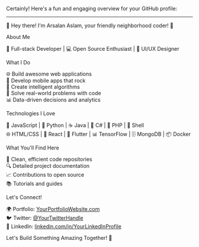 Certainly! Here's a fun and engaging overview for your GitHub profile:

---

👋 Hey there! I'm Arsalan Aslam, your friendly neighborhood coder! 🌟

About Me

🚀 Full-stack Developer | 💻 Open Source Enthusiast | 🎨 UI/UX Designer

 What I Do

🌐 Build awesome web applications  
📱 Develop mobile apps that rock  
🤖 Create intelligent algorithms  
🔧 Solve real-world problems with code  
📊 Data-driven decisions and analytics  

Technologies I Love

🔧 JavaScript | 🐍 Python | ☕ Java | 🎯 C# | 🐘 PHP | 🐚 Shell  
🌐 HTML/CSS | 🚀 React | 📱 Flutter | 📊 TensorFlow | 🗄️ MongoDB | 📦 Docker

  What You'll Find Here

📂 Clean, efficient code repositories  
🔍 Detailed project documentation  
📈 Contributions to open source  
📚 Tutorials and guides  

Let's Connect!

🌍 Portfolio: [YourPortfolioWebsite.com](http://yourportfoliowebsite.com)  
🐦 Twitter: [@YourTwitterHandle](https://twitter.com/yourtwitterhandle)  
🔗 LinkedIn: [linkedin.com/in/YourLinkedInProfile](https://linkedin.com/in/yourlinkedinprofile)

Let's Build Something Amazing Together! 💪

